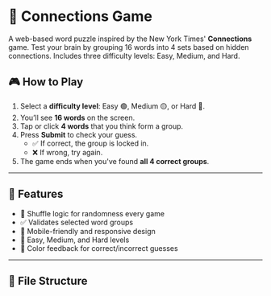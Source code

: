 # 🧠 Connections Game

A web-based word puzzle inspired by the New York Times' **Connections** game. Test your brain by grouping 16 words into 4 sets based on hidden connections. Includes three difficulty levels: Easy, Medium, and Hard.

## 🎮 How to Play

1. Select a **difficulty level**: Easy 🟢, Medium 🟡, or Hard 🔴.
2. You’ll see **16 words** on the screen.
3. Tap or click **4 words** that you think form a group.
4. Press **Submit** to check your guess.
   - ✅ If correct, the group is locked in.
   - ❌ If wrong, try again.
5. The game ends when you've found **all 4 correct groups**.

---

## 🚀 Features

- 🔄 Shuffle logic for randomness every game
- ✅ Validates selected word groups
- 📱 Mobile-friendly and responsive design
- 🧩 Easy, Medium, and Hard levels
- 🎨 Color feedback for correct/incorrect guesses

---

## 📂 File Structure
